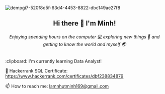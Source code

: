 ![dempgi7-520f8d5f-63d4-4453-8822-dbc149ae27f8](https://github.com/user-attachments/assets/e8e52f3c-4ed9-4ddc-beea-ba30bb970ef4)

## <p align="center"> Hi there 👋 I'm Minh! </p>
*<p align="center">Enjoying spending hours on the computer :computer: exploring new things :high_brightness: and getting to know the world and myself :earth_asia:</p>*

<br/>
:clipboard: I'm currently learning Data Analyst!

:bookmark: Hackerrank SQL Certificate: https://www.hackerrank.com/certificates/dbf238834879 


📫 How to reach me: lamnhutminh169@gmail.com


<!--
**miinhlaam/miinhlaam** is a ✨ _special_ ✨ repository because its `README.md` (this file) appears on your GitHub profile.

Here are some ideas to get you started:

- 🔭 I’m currently working on ...
- 🌱 I’m currently learning ...
- 👯 I’m looking to collaborate on ...
- 🤔 I’m looking for help with ...
- 💬 Ask me about ...
- 📫 How to reach me: ...
- 😄 Pronouns: ...
- ⚡ Fun fact: ...
-->
